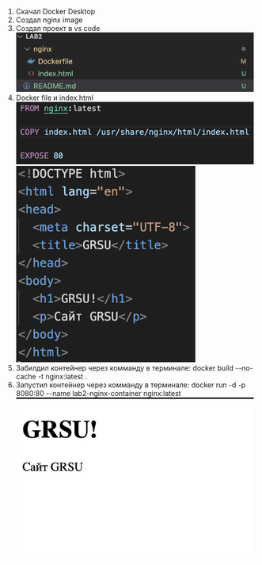 1) Скачал Docker Desktop
2) Создал nginx image
3) Создал проект в vs code
![alt text](image-1.png)
4) Docker file и index.html
![alt text](<Screenshot 2025-10-23 at 14.42.37.png>)
![alt text](<Screenshot 2025-10-23 at 14.42.51.png>)
5) Забилдил контейнер через комманду в терминале:
docker build --no-cache -t nginx:latest .
6) Запустил контейнер через комманду в терминале:
docker run -d -p 8080:80 --name lab2-nginx-container nginx:latest
![alt text](<Screenshot 2025-10-23 at 14.44.44.png>)